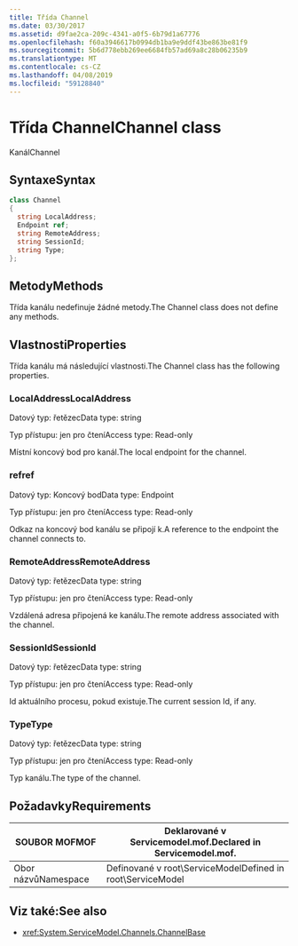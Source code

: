```yaml
---
title: Třída Channel
ms.date: 03/30/2017
ms.assetid: d9fae2ca-209c-4341-a0f5-6b79d1a67776
ms.openlocfilehash: f60a3946617b0994db1ba9e9ddf43be863be81f9
ms.sourcegitcommit: 5b6d778ebb269ee6684fb57ad69a8c28b06235b9
ms.translationtype: MT
ms.contentlocale: cs-CZ
ms.lasthandoff: 04/08/2019
ms.locfileid: "59128840"
---
```

# <a name="channel-class"></a><span data-ttu-id="94d94-102">Třída Channel</span><span class="sxs-lookup"><span data-stu-id="94d94-102">Channel class</span></span>
<span data-ttu-id="94d94-103">Kanál</span><span class="sxs-lookup"><span data-stu-id="94d94-103">Channel</span></span>  
  
## <a name="syntax"></a><span data-ttu-id="94d94-104">Syntaxe</span><span class="sxs-lookup"><span data-stu-id="94d94-104">Syntax</span></span>  
  
```csharp
class Channel  
{  
  string LocalAddress;  
  Endpoint ref;  
  string RemoteAddress;  
  string SessionId;  
  string Type;  
};  
```  
  
## <a name="methods"></a><span data-ttu-id="94d94-105">Metody</span><span class="sxs-lookup"><span data-stu-id="94d94-105">Methods</span></span>  
 <span data-ttu-id="94d94-106">Třída kanálu nedefinuje žádné metody.</span><span class="sxs-lookup"><span data-stu-id="94d94-106">The Channel class does not define any methods.</span></span>  
  
## <a name="properties"></a><span data-ttu-id="94d94-107">Vlastnosti</span><span class="sxs-lookup"><span data-stu-id="94d94-107">Properties</span></span>  
 <span data-ttu-id="94d94-108">Třída kanálu má následující vlastnosti.</span><span class="sxs-lookup"><span data-stu-id="94d94-108">The Channel class has the following properties.</span></span>  
  
### <a name="localaddress"></a><span data-ttu-id="94d94-109">LocalAddress</span><span class="sxs-lookup"><span data-stu-id="94d94-109">LocalAddress</span></span>  
 <span data-ttu-id="94d94-110">Datový typ: řetězec</span><span class="sxs-lookup"><span data-stu-id="94d94-110">Data type: string</span></span>  
  
 <span data-ttu-id="94d94-111">Typ přístupu: jen pro čtení</span><span class="sxs-lookup"><span data-stu-id="94d94-111">Access type: Read-only</span></span>  
  
 <span data-ttu-id="94d94-112">Místní koncový bod pro kanál.</span><span class="sxs-lookup"><span data-stu-id="94d94-112">The local endpoint for the channel.</span></span>  
  
### <a name="ref"></a><span data-ttu-id="94d94-113">ref</span><span class="sxs-lookup"><span data-stu-id="94d94-113">ref</span></span>  
 <span data-ttu-id="94d94-114">Datový typ: Koncový bod</span><span class="sxs-lookup"><span data-stu-id="94d94-114">Data type: Endpoint</span></span>  
  
 <span data-ttu-id="94d94-115">Typ přístupu: jen pro čtení</span><span class="sxs-lookup"><span data-stu-id="94d94-115">Access type: Read-only</span></span>  
  
 <span data-ttu-id="94d94-116">Odkaz na koncový bod kanálu se připojí k.</span><span class="sxs-lookup"><span data-stu-id="94d94-116">A reference to the endpoint the channel connects to.</span></span>  
  
### <a name="remoteaddress"></a><span data-ttu-id="94d94-117">RemoteAddress</span><span class="sxs-lookup"><span data-stu-id="94d94-117">RemoteAddress</span></span>  
 <span data-ttu-id="94d94-118">Datový typ: řetězec</span><span class="sxs-lookup"><span data-stu-id="94d94-118">Data type: string</span></span>  
  
 <span data-ttu-id="94d94-119">Typ přístupu: jen pro čtení</span><span class="sxs-lookup"><span data-stu-id="94d94-119">Access type: Read-only</span></span>  
  
 <span data-ttu-id="94d94-120">Vzdálená adresa připojená ke kanálu.</span><span class="sxs-lookup"><span data-stu-id="94d94-120">The remote address associated with the channel.</span></span>  
  
### <a name="sessionid"></a><span data-ttu-id="94d94-121">SessionId</span><span class="sxs-lookup"><span data-stu-id="94d94-121">SessionId</span></span>  
 <span data-ttu-id="94d94-122">Datový typ: řetězec</span><span class="sxs-lookup"><span data-stu-id="94d94-122">Data type: string</span></span>  
  
 <span data-ttu-id="94d94-123">Typ přístupu: jen pro čtení</span><span class="sxs-lookup"><span data-stu-id="94d94-123">Access type: Read-only</span></span>  
  
 <span data-ttu-id="94d94-124">Id aktuálního procesu, pokud existuje.</span><span class="sxs-lookup"><span data-stu-id="94d94-124">The current session Id, if any.</span></span>  
  
### <a name="type"></a><span data-ttu-id="94d94-125">Type</span><span class="sxs-lookup"><span data-stu-id="94d94-125">Type</span></span>  
 <span data-ttu-id="94d94-126">Datový typ: řetězec</span><span class="sxs-lookup"><span data-stu-id="94d94-126">Data type: string</span></span>  
  
 <span data-ttu-id="94d94-127">Typ přístupu: jen pro čtení</span><span class="sxs-lookup"><span data-stu-id="94d94-127">Access type: Read-only</span></span>  
  
 <span data-ttu-id="94d94-128">Typ kanálu.</span><span class="sxs-lookup"><span data-stu-id="94d94-128">The type of the channel.</span></span>  
  
## <a name="requirements"></a><span data-ttu-id="94d94-129">Požadavky</span><span class="sxs-lookup"><span data-stu-id="94d94-129">Requirements</span></span>  
  
|<span data-ttu-id="94d94-130">SOUBOR MOF</span><span class="sxs-lookup"><span data-stu-id="94d94-130">MOF</span></span>|<span data-ttu-id="94d94-131">Deklarované v Servicemodel.mof.</span><span class="sxs-lookup"><span data-stu-id="94d94-131">Declared in Servicemodel.mof.</span></span>|  
|---------|-----------------------------------|  
|<span data-ttu-id="94d94-132">Obor názvů</span><span class="sxs-lookup"><span data-stu-id="94d94-132">Namespace</span></span>|<span data-ttu-id="94d94-133">Definované v root\ServiceModel</span><span class="sxs-lookup"><span data-stu-id="94d94-133">Defined in root\ServiceModel</span></span>|  
  
## <a name="see-also"></a><span data-ttu-id="94d94-134">Viz také:</span><span class="sxs-lookup"><span data-stu-id="94d94-134">See also</span></span>

- <xref:System.ServiceModel.Channels.ChannelBase>
